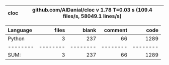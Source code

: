 cloc|github.com/AlDanial/cloc v 1.78  T=0.03 s (109.4 files/s, 58049.1 lines/s)
--- | ---

Language|files|blank|comment|code
:-------|-------:|-------:|-------:|-------:
Python|3|237|66|1289
--------|--------|--------|--------|--------
SUM:|3|237|66|1289

